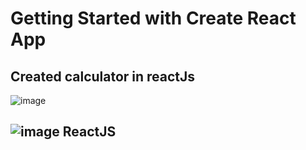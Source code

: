 # Getting Started with Create React App
## Created calculator in reactJs
![image](https://user-images.githubusercontent.com/82950555/143789521-b64c93f6-4cb1-42b2-bbcf-dde64d314d3c.png)
## ![image](https://user-images.githubusercontent.com/82950555/143794310-753c0b20-61f9-45c6-94fb-a781e813b68e.png) ReactJS
